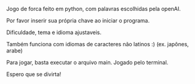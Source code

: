 Jogo de forca feito em python, com palavras escolhidas pela openAI.

Por favor inserir sua própria chave ao iniciar o programa.

Dificuldade, tema e idioma ajustaveis.

Também funciona com idiomas de caracteres não latinos :) (ex. japônes, arabe)

Para jogar, basta executar o arquivo main. Jogado pelo terminal.

Espero que se divirta!
